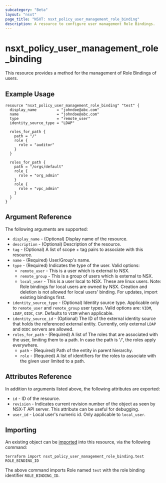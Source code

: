 ```yaml
---
subcategory: "Beta"
layout: "nsxt"
page_title: "NSXT: nsxt_policy_user_management_role_binding"
description: A resource to configure user management Role Bindings.
---
```


# nsxt_policy_user_management_role_binding

This resource provides a method for the management of Role Bindings of users.

## Example Usage

```hcl
resource "nsxt_policy_user_management_role_binding" "test" {
  display_name         = "johndoe@abc.com"
  name                 = "johndoe@abc.com"
  type                 = "remote_user"
  identity_source_type = "LDAP"

  roles_for_path {
    path = "/"
    role {
      role = "auditor"
    }
  }

  roles_for_path {
    path = "/orgs/default"
    role {
      role = "org_admin"
    }
    role {
      role = "vpc_admin"
    }
  }
}
```

## Argument Reference

The following arguments are supported:

* `display_name` - (Optional) Display name of the resource.
* `description` - (Optional) Description of the resource.
* `tag` - (Optional) A list of scope + tag pairs to associate with this resource.
* `name` - (Required) User/Group's name.
* `type` - (Required) Indicates the type of the user. Valid options:
    * `remote_user` - This is a user which is external to NSX. 
    * `remote_group` - This is a group of users which is external to NSX.
    * `local_user` - This is a user local to NSX. These are linux users. Note: Role bindings for local users are owned by NSX. Creation and deletion is not allowed for local users' binding. For updates, import existing bindings first.
* `identity_source_type` - (Optional) Identity source type. Applicable only to `remote_user` and `remote_group` user types. Valid options are: `VIDM`, `LDAP`, `OIDC`, `CSP`. Defaults to `VIDM` when applicable.
* `identity_source_id` - (Optional) The ID of the external identity source that holds the referenced external entity. Currently, only external `LDAP` and `OIDC` servers are allowed.
* `roles_for_path` - (Required) A list of The roles that are associated with the user, limiting them to a path. In case the path is '/', the roles apply everywhere.
    * `path` - (Required) Path of the entity in parent hierarchy.
    * `role` - (Required) A list of identifiers for the roles to associate with the given user limited to a path.

## Attributes Reference

In addition to arguments listed above, the following attributes are exported:

* `id` - ID of the resource.
* `revision` - Indicates current revision number of the object as seen by NSX-T API server. This attribute can be useful for debugging.
* `user_id` - Local user's numeric id. Only applicable to `local_user`.


## Importing

An existing object can be [imported][docs-import] into this resource, via the following command:

[docs-import]: https://www.terraform.io/cli/import

```
terraform import nsxt_policy_user_management_role_binding.test ROLE_BINDING_ID
```
The above command imports Role named `test` with the role binding identifier `ROLE_BINDING_ID`.
